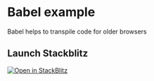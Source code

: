 # Babel example

Babel helps to transpile code for older browsers

## Launch Stackblitz
[![Open in StackBlitz](https://developer.stackblitz.com/img/open_in_stackblitz.svg)](https://stackblitz.com/fork/github/tanjaChristina/frontendTooling/tree/main/examples/config-babel-loader)
